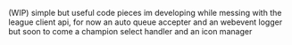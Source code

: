 (WIP) simple but useful code pieces im developing while messing with the league client api, for now an auto queue accepter and an webevent logger but soon to come a champion select handler and an icon manager
